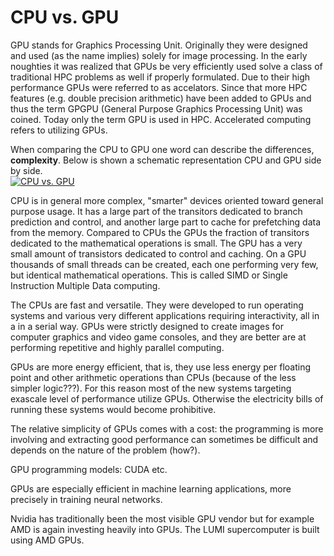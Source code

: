 # CPU vs. GPU

GPU stands for Graphics Processing Unit. Originally they were designed and used (as the name implies) solely for image processing. In the early noughties it was realized that GPUs be very efficiently used solve a class of traditional HPC problems as well if properly formulated. Due to their high performance GPUs were referred to as accelators. Since that more HPC features (e.g. double precision arithmetic) have been added to GPUs and thus the term GPGPU (General Purpose Graphics Processing Unit) was coined. Today only the term GPU is used in HPC. Accelerated computing refers to utilizing GPUs.

When comparing the CPU to GPU one word can describe the differences, **complexity**. Below is shown a schematic representation CPU and GPU side by side.  
[![CPU vs. GPU](https://docs.nvidia.com/cuda/cuda-c-programming-guide/graphics/gpu-devotes-more-transistors-to-data-processing.png)](https://docs.nvidia.com/cuda/cuda-c-programming-guide/graphics/gpu-devotes-more-transistors-to-data-processing.png)

CPU is in general more complex, "smarter" devices oriented toward general purpose usage. It has a large part of the transitors dedicated to branch prediction and control,  and another large part to cache for prefetching data from the memory. Compared to CPUs the GPUs the fraction of transitors dedicated to the mathematical operations is small. The GPU has a very small amount of transistors dedicated to control and caching.  On a GPU thousands of small threads can be created, each one performing very few, but identical mathematical operations. This is called SIMD or Single Instruction Multiple Data computing.

The CPUs are fast and versatile. They were developed to run operating systems and various very different applications requiring interactivity, all in a  in a serial way.  GPUs were strictly  designed to create images for computer graphics and video game consoles, and they are better are at performing repetitive and highly parallel computing. 

GPUs are more energy efficient, that is, they use less energy per floating point and other arithmetic operations than CPUs (because of the less simpler logic???). For this reason most of the new systems targeting exascale level of performance utilize GPUs. Otherwise the electricity bills of running these systems would become prohibitive.

The relative simplicity of GPUs comes with a cost: the programming is more involving and extracting good performance can sometimes be difficult and depends on the nature of the problem (how?).

GPU programming models: CUDA etc.

GPUs are especially efficient in machine learning applications, more precisely in training neural networks.

Nvidia has traditionally been the most visible GPU vendor but for example AMD is again investing heavily into GPUs. The LUMI supercomputer is built using AMD GPUs. 
